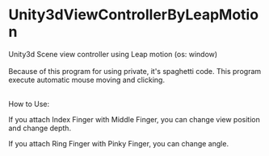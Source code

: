 # Unity3dViewControllerByLeapMotion
Unity3d Scene view controller using Leap motion (os: window)
<br><br>Because of this program for using private, it's spaghetti code.
This program execute automatic mouse moving and clicking.

<br>
How to Use:

  If you attach Index Finger with Middle Finger, you can change view position and change depth.
  
  If you attach Ring Finger with Pinky Finger, you can change angle.
  

